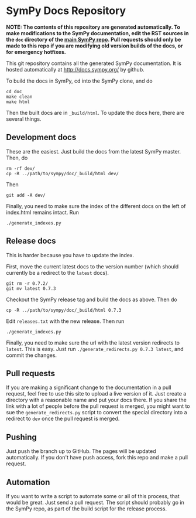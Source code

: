 # SymPy Docs Repository

**NOTE: The contents of this repository are generated automatically. To make
modifications to the SymPy documentation, edit the RST sources in the `doc`
directory of the [main SymPy
repo](https://github.com/sympy/sympy/tree/master/doc). Pull requests should
only be made to this repo if you are modifying old version builds of the docs,
or for emergency hotfixes.**

This git repository contains all the generated SymPy documentation. It is
hosted automatically at http://docs.sympy.org/  by github.

To build the docs in SymPy, cd into the SymPy clone, and do

    cd doc
    make clean
    make html

Then the built docs are in `_build/html`.  To update the docs here, there are
several things.

## Development docs

These are the easiest.  Just build the docs from the latest SymPy master.
Then, do

    rm -rf dev/
    cp -R ../path/to/sympy/doc/_build/html dev/

Then

    git add -A dev/

Finally, you need to make sure the index of the different docs on the left
of index.html remains intact. Run

    ./generate_indexes.py

## Release docs

This is harder because you have to update the index.

First, move the current latest docs to the version number (which should
currently be a redirect to the `latest` docs).

    git rm -r 0.7.2/
    git mv latest 0.7.3

Checkout the SymPy release tag and build the docs as above.  Then do

    cp -R ../path/to/sympy/doc/_build/html 0.7.3

Edit `releases.txt` with the new release. Then run

    ./generate_indexes.py

Finally, you need to make sure the url with the latest version redirects to
`latest`. This is easy. Just run `./generate_redirects.py 0.7.3 latest`, and
commit the changes.

## Pull requests

If you are making a significant change to the documentation in a pull request,
feel free to use this site to upload a live version of it.  Just create a
directory with a reasonable name and put your docs there. If you share the
link with a lot of people before the pull request is merged, you might want to
sue the `generate_redirects.py` script to convert the special directory into a
redirect to `dev` once the pull request is merged.

## Pushing

Just push the branch up to GitHub.  The pages will be updated automatically.
If you don't have push access, fork this repo and make a pull request.

## Automation

If you want to write a script to automate some or all of this process, that
would be great.  Just send a pull request.  The script should probably go in
the SymPy repo, as part of the build script for the release process.
